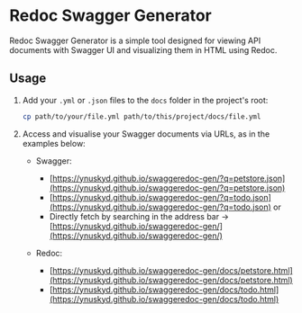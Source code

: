 # Redoc Swagger Generator

Redoc Swagger Generator is a simple tool designed for viewing API documents with Swagger UI and visualizing them in HTML using Redoc.

## Usage

1. Add your `.yml` or `.json` files to the `docs` folder in the project's root:

    ```bash
    cp path/to/your/file.yml path/to/this/project/docs/file.yml
    ```

2. Access and visualise your Swagger documents via URLs, as in the examples below:

   - Swagger:
       - [https://ynuskyd.github.io/swaggeredoc-gen/?q=petstore.json](https://ynuskyd.github.io/swaggeredoc-gen/?q=petstore.json)
       - [https://ynuskyd.github.io/swaggeredoc-gen/?q=todo.json](https://ynuskyd.github.io/swaggeredoc-gen/?q=todo.json) or
       - Directly fetch by searching in the address bar -> [https://ynuskyd.github.io/swaggeredoc-gen/](https://ynuskyd.github.io/swaggeredoc-gen/)

   - Redoc:
     - [https://ynuskyd.github.io/swaggeredoc-gen/docs/petstore.html](https://ynuskyd.github.io/swaggeredoc-gen/docs/petstore.html)
     - [https://ynuskyd.github.io/swaggeredoc-gen/docs/todo.html](https://ynuskyd.github.io/swaggeredoc-gen/docs/todo.html)
